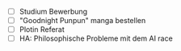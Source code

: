 - [ ] Studium Bewerbung
- [ ] "Goodnight Punpun" manga bestellen
- [ ] Plotin Referat
- [ ] HA: Philosophische Probleme mit dem AI race
